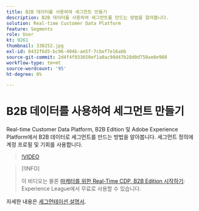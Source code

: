 ```yaml
---
title: B2B 데이터를 사용하여 세그먼트 만들기
description: B2B 데이터를 사용하여 세그먼트를 만드는 방법을 알아봅니다.
solution: Real-time Customer Data Platform
feature: Segments
role: User
kt: 9261
thumbnail: 338252.jpg
exl-id: 8432f6d5-bc96-404b-ae5f-7cbef7e16abb
source-git-commit: 2d4f4f933650ef1a0ac98d47b28d0d750ae0e908
workflow-type: tm+mt
source-wordcount: '95'
ht-degree: 0%

---
```


# B2B 데이터를 사용하여 세그먼트 만들기

Real-time Customer Data Platform, B2B Edition 및 Adobe Experience Platform에서 B2B 데이터로 세그먼트를 만드는 방법을 알아봅니다. 세그먼트 정의에 계정 프로필 및 기회를 사용합니다.

>[!VIDEO](https://video.tv.adobe.com/v/338252?quality=12&learn=on)

>[!INFO]
>
> 이 비디오는 물론 [마케터를 위한 Real-Time CDP, B2B Edition 시작하기](https://experienceleague.adobe.com/?recommended=ExperiencePlatform-U-1-2021.rtcdp.b2b): Experience League에서 무료로 사용할 수 있습니다.

자세한 내용은 [세그먼테이션 설명서](https://experienceleague.adobe.com/docs/experience-platform/rtcdp/profile/profile-browse.html).
